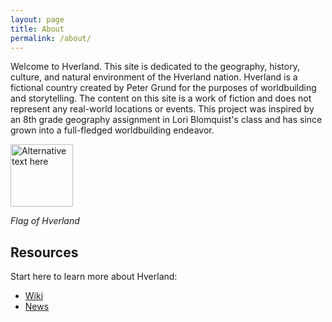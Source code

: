 ```yaml
---
layout: page
title: About
permalink: /about/
---
```


Welcome to Hverland. This site is dedicated to the geography, history, culture, and natural environment of the Hverland nation. Hverland is a fictional country created by Peter Grund for the purposes of worldbuilding and storytelling. The content on this site is a work of fiction and does not represent any real-world locations or events. This project was inspired by an 8th grade geography assignment in Lori Blomquist's class and has since grown into a full-fledged worldbuilding endeavor.

<img src="https://upload.wikimedia.org/wikipedia/commons/d/d7/Hengelo_%28GLD%29_vlag_1962.svg" height=100 alt="Alternative text here">

*Flag of Hverland*

## Resources

Start here to learn more about Hverland:
* [Wiki](/wiki)
* [News](/)
